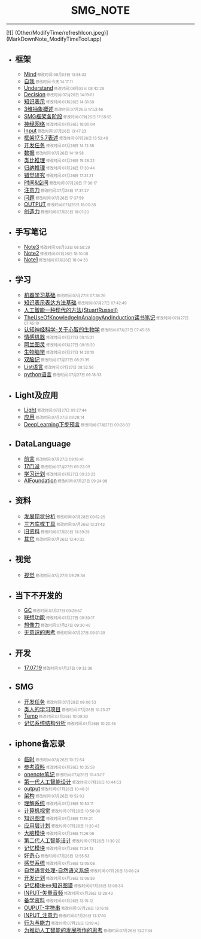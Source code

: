 #  <center>SMG_NOTE</center>

***

[![] (Other/ModifyTime/refreshIcon.jpeg)] (MarkDownNote_ModifyTimeTool.app)
	
- ## 框架

	* [Mind](框架/Mind.md)<font size="1" color="#888888"> 修改时间:08月03日 13:55:32</font>
	* [自我](框架/自我.md)<font size="1" color="#888888"> 修改时间:今天 14:17:11</font>
	* [Understand](框架/Understand.md)<font size="1" color="#888888"> 修改时间:08月03日 08:42:28</font>
	* [Decision](框架/Decision.md)<font size="1" color="#888888"> 修改时间:07月26日 14:19:01</font>
	* [知识表示](框架/知识表示.md)<font size="1" color="#888888"> 修改时间:07月26日 14:31:50</font>
	* [3维抽象概述](框架/3维抽象概述.md)<font size="1" color="#888888"> 修改时间:07月26日 17:53:46</font>
	* [SMG框架各阶段](框架/SMG框架各阶段.md)<font size="1" color="#888888"> 修改时间:07月26日 17:58:55</font>
	* [神经网络](框架/神经网络.md)<font size="1" color="#888888"> 修改时间:07月26日 18:00:04</font>
	* [Input](框架/Input.md)<font size="1" color="#888888"> 修改时间:07月26日 13:47:23</font>
	* [框架17.5.7表述](框架/框架17.5.7表述.md)<font size="1" color="#888888"> 修改时间:07月26日 13:52:48</font>
	* [开发任务](框架/开发任务.md)<font size="1" color="#888888"> 修改时间:07月26日 14:12:58</font>
	* [数据](框架/数据.md)<font size="1" color="#888888"> 修改时间:07月26日 14:19:58</font>
	* [类比推理](框架/类比推理.md)<font size="1" color="#888888"> 修改时间:07月26日 15:28:22</font>
	* [归纳推理](框架/归纳推理.md)<font size="1" color="#888888"> 修改时间:07月26日 17:30:44</font>
	* [错觉研究](框架/错觉研究.md)<font size="1" color="#888888"> 修改时间:07月26日 17:31:21</font>
	* [时间&空间](框架/时间&空间.md)<font size="1" color="#888888"> 修改时间:07月26日 17:36:17</font>
	* [注意力](框架/注意力.md)<font size="1" color="#888888"> 修改时间:07月26日 17:37:27</font>
	* [问题](框架/问题.md)<font size="1" color="#888888"> 修改时间:07月26日 17:37:59</font>
	* [OUTPUT](框架/OUTPUT.md)<font size="1" color="#888888"> 修改时间:07月26日 18:00:36</font>
	* [创造力](框架/创造力.md)<font size="1" color="#888888"> 修改时间:07月26日 18:01:20</font>

- ## 手写笔记

	* [Note3](手写笔记/Note3.md)<font size="1" color="#888888"> 修改时间:08月03日 08:58:29</font>
	* [Note2](手写笔记/Note2.md)<font size="1" color="#888888"> 修改时间:07月26日 18:10:08</font>
	* [Note1](手写笔记/Note1.md)<font size="1" color="#888888"> 修改时间:07月26日 18:04:33</font>

- ## 学习

	* [机器学习基础](学习/机器学习基础.md)<font size="1" color="#888888"> 修改时间:07月27日 07:38:26</font>
	* [知识表示表达方法基础](学习/知识表示表达方法基础.md)<font size="1" color="#888888"> 修改时间:07月27日 07:42:49</font>
	* [人工智能一种现代的方法(StuartRussell)](学习/人工智能一种现代的方法(StuartRussell).md)
	* [TheUseOfKnowledgeInAnalogyAndInduction读书笔记](学习/TheUseOfKnowledgeInAnalogyAndInduction读书笔记.md)<font size="1" color="#888888"> 修改时间:07月27日 07:45:10</font>
	* [认知神经科学-关于心智的生物学](学习/认知神经科学-关于心智的生物学.md)<font size="1" color="#888888"> 修改时间:07月27日 07:45:38</font>
	* [情感机器](学习/情感机器.md)<font size="1" color="#888888"> 修改时间:07月27日 08:15:31</font>
	* [阿兰图灵](学习/阿兰图灵.md)<font size="1" color="#888888"> 修改时间:07月27日 08:16:20</font>
	* [生物脑学](学习/生物脑学.md)<font size="1" color="#888888"> 修改时间:07月27日 14:28:10</font>
	* [双脑记](学习/双脑记.md)<font size="1" color="#888888"> 修改时间:07月27日 08:21:35</font>
	* [List语言](学习/List语言.md)<font size="1" color="#888888"> 修改时间:07月27日 08:52:56</font>
	* [python语言](学习/python语言.md)<font size="1" color="#888888"> 修改时间:07月27日 09:18:33</font>

- ## Light及应用

	* [Light](Light及应用/Light.md)<font size="1" color="#888888"> 修改时间:07月27日 09:27:44</font>
	* [应用](Light及应用/应用.md)<font size="1" color="#888888"> 修改时间:07月27日 09:28:14</font>
	* [DeepLearning下步预言](Light及应用/DeepLearning下步预言.md)<font size="1" color="#888888"> 修改时间:07月27日 09:28:32</font>

- ## DataLanguage

	* [前言](DataLanguage/前言.md)<font size="1" color="#888888"> 修改时间:07月27日 09:19:41</font>
	* [17门派](DataLanguage/17门派.md)<font size="1" color="#888888"> 修改时间:07月27日 09:22:09</font>
	* [学习计划](DataLanguage/学习计划.md)<font size="1" color="#888888"> 修改时间:07月27日 09:23:23</font>
	* [AIFoundation](DataLanguage/AIFoundation.md)<font size="1" color="#888888"> 修改时间:07月27日 09:24:08</font>

- ## 资料

	* [发展现状分析](资料/发展现状分析.md)<font size="1" color="#888888"> 修改时间:07月28日 09:12:25</font>
	* [三方库或工具](资料/三方库或工具.md)<font size="1" color="#888888"> 修改时间:07月26日 13:31:43</font>
	* [旧资料](资料/旧资料.md)<font size="1" color="#888888"> 修改时间:07月26日 13:39:25</font>
	* [其它](资料/其它.md)<font size="1" color="#888888"> 修改时间:07月26日 13:40:32</font>

- ## 视觉

	* [视觉](视觉/视觉.md)<font size="1" color="#888888"> 修改时间:07月27日 09:29:34</font>

- ## 当下不开发的

	* [GC](当下不开发的/GC.md)<font size="1" color="#888888"> 修改时间:07月27日 09:29:57</font>
	* [联想功能](当下不开发的/联想功能.md)<font size="1" color="#888888"> 修改时间:07月27日 09:30:17</font>
	* [想像力](当下不开发的/想像力.md)<font size="1" color="#888888"> 修改时间:07月27日 09:30:40</font>
	* [无意识的思考](当下不开发的/无意识的思考.md)<font size="1" color="#888888"> 修改时间:07月27日 09:31:39</font>

- ## 开发

	* [17.07.19](开发/17.07.19.md)<font size="1" color="#888888"> 修改时间:07月27日 09:32:36</font>

- ## SMG  

	* [开发任务](SMG/开发任务.md) <font size="1" color="#888888"> 修改时间:07月28日 09:06:53</font>
	* [类人的学习项目](SMG/类人的学习项目.md)<font size="1" color="#888888"> 修改时间:07月26日 10:23:27</font>
	* [Temp](SMG/Temp.md)<font size="1" color="#888888"> 修改时间:07月26日 10:09:30</font>
	* [记忆系统结构分析](SMG/记忆系统结构分析.md)<font size="1" color="#888888"> 修改时间:07月26日 10:20:45</font>

- ## iphone备忘录

	* [临时](iphone备忘录/临时.md)<font size="1" color="#888888"> 修改时间:07月26日 10:22:54</font>
	* [参考资料](iphone备忘录/参考资料.md)<font size="1" color="#888888"> 修改时间:07月26日 10:35:59</font>
	* [onenote笔记](iphone备忘录/onenote笔记.md)<font size="1" color="#888888"> 修改时间:07月26日 10:43:07</font>
	* [第一代人工智能设计](iphone备忘录/第一代人工智能设计.md)<font size="1" color="#888888"> 修改时间:07月26日 10:44:53</font>
	* [output](iphone备忘录/output.md)<font size="1" color="#888888"> 修改时间:07月26日 10:46:31</font>
	* [架构](iphone备忘录/架构.md)<font size="1" color="#888888"> 修改时间:07月26日 10:52:02</font>
	* [理解系统](iphone备忘录/理解系统.md)<font size="1" color="#888888"> 修改时间:07月26日 10:53:11</font>
	* [计算机视觉](iphone备忘录/计算机视觉.md)<font size="1" color="#888888"> 修改时间:07月26日 10:56:00</font>
	* [知识图谱](iphone备忘录/知识图谱.md)<font size="1" color="#888888"> 修改时间:07月26日 11:19:21</font>
	* [应用层计划](iphone备忘录/应用层计划.md)<font size="1" color="#888888"> 修改时间:07月26日 11:20:43</font>
	* [大脑模块](iphone备忘录/大脑模块.md)<font size="1" color="#888888"> 修改时间:07月26日 11:26:06</font>
	* [第二代人工智能设计](iphone备忘录/第二代人工智能设计.md)<font size="1" color="#888888"> 修改时间:07月26日 11:30:20</font>
	* [记忆模块](iphone备忘录/记忆模块.md)<font size="1" color="#888888"> 修改时间:07月26日 11:34:13</font>
	* [好奇心](iphone备忘录/好奇心.md)<font size="1" color="#888888"> 修改时间:07月26日 12:55:53</font>
	* [感觉系统](iphone备忘录/感觉系统.md)<font size="1" color="#888888"> 修改时间:07月26日 13:05:08</font>
	* [自然语言处理-自然语义系统](iphone备忘录/自然语言处理-自然语义系统.md)<font size="1" color="#888888"> 修改时间:07月26日 13:06:24</font>
	* [开发计划](iphone备忘录/开发计划.md)<font size="1" color="#888888"> 修改时间:07月26日 13:06:59</font>
	* [记忆模块<=>知识图谱](iphone备忘录/记忆模块<=>知识图谱.md)<font size="1" color="#888888"> 修改时间:07月26日 13:08:34</font>
	* [INPUT-矢量音频](iphone备忘录/INPUT-矢量音频.md)<font size="1" color="#888888"> 修改时间:07月26日 13:28:43</font>
	* [备学资料](iphone备忘录/备学资料.md)<font size="1" color="#888888"> 修改时间:07月26日 13:15:12</font>
	* [OUPUT-字符串](iphone备忘录/OUPUT-字符串.md)<font size="1" color="#888888"> 修改时间:07月26日 13:16:18</font>
	* [INPUT_注意力](iphone备忘录/INPUT_注意力.md)<font size="1" color="#888888"> 修改时间:07月26日 13:17:10</font>
	* [行为与能力](iphone备忘录/行为与能力.md)<font size="1" color="#888888"> 修改时间:07月26日 13:19:43</font>
	* [为推动人工智能的发展所作的思考](iphone备忘录/为推动人工智能的发展所作的思考.md)<font size="1" color="#888888"> 修改时间:07月26日 13:27:34</font>








